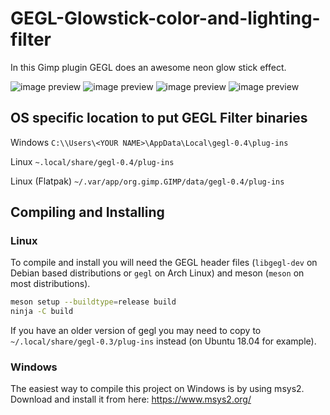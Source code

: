 # GEGL-Glowstick-color-and-lighting-filter
In this Gimp plugin GEGL does an awesome neon glow stick effect. 

![image preview](https://imgur.com/y1kSniY.png)
![image preview](https://imgur.com/hZSpRCq.png )
![image preview](https://imgur.com/DjUub0l.png )
![image preview](https://imgur.com/NgeX7r7.png )



## OS specific location to put GEGL Filter binaries 

Windows
 `C:\\Users\<YOUR NAME>\AppData\Local\gegl-0.4\plug-ins`
 
 Linux 
 `~.local/share/gegl-0.4/plug-ins`
 
 Linux (Flatpak)
`~/.var/app/org.gimp.GIMP/data/gegl-0.4/plug-ins`


## Compiling and Installing

### Linux

To compile and install you will need the GEGL header files (`libgegl-dev` on
Debian based distributions or `gegl` on Arch Linux) and meson (`meson` on
most distributions).

```bash
meson setup --buildtype=release build
ninja -C build

```

If you have an older version of gegl you may need to copy to `~/.local/share/gegl-0.3/plug-ins`
instead (on Ubuntu 18.04 for example).



### Windows

The easiest way to compile this project on Windows is by using msys2.  Download
and install it from here: https://www.msys2.org/
